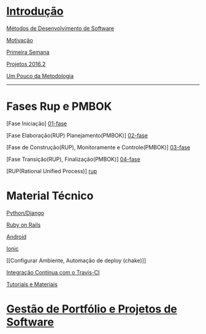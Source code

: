 # [Introdução][home]
[Métodos de Desenvolvimento de Software][mds]

[Motivação][motivation]

[Primeira Semana][Primeira-Semana]

[Projetos 2016.2][Projetos]

[Um Pouco da Metodologia][brief-methodology]
***
# Fases Rup e PMBOK

[Fase Iniciação] [01-fase]

[Fase Elaboração(RUP) Planejamento(PMBOK)] [02-fase]

[Fase de Construção(RUP), Monitoramente e Controle(PMBOK)] [03-fase]

[Fase Transição(RUP), Finalização(PMBOK)] [04-fase]

[RUP(Rational Unified Process)] [rup]

# Material Técnico
[Python/Django][python]

[Ruby on Rails][rails]

[Android][android]

[Ionic][ionic]

[[Configurar Ambiente, Automação de deploy (chake)]]

[Integração Contínua com o Travis-CI](https://github.com/fga-gpp-mds/00-Disciplina/wiki/Integração-Cont%C3%ADnua-Travis-CI)

[Tutoriais e Materiais][tutoriaismateriais]

# [Gestão de Portfólio e Projetos de Software][gpp]

[home]: https://github.com/fga-gpp-mds/00-Disciplina/wiki
[gpp]: https://github.com/fga-gpp-mds/00-Disciplina/wiki/Gest%C3%A3o-de-Portf%C3%B3lios-e-Projetos-de-Software
[mds]: https://github.com/fga-gpp-mds/00-Disciplina/wiki/M%C3%A9todos-de-Desenvolvimento-de-Software
[01-fase]: https://github.com/fga-gpp-mds/00-Disciplina/wiki/01---Fase-Inicia%C3%A7%C3%A3o
[02-fase]: https://github.com/fga-gpp-mds/00-Disciplina/wiki/02---Fase-Elabora%C3%A7%C3%A3o-(RUP)-Planejamento-(PMBok)
[03-fase]: https://github.com/fga-gpp-mds/00-Disciplina/wiki/03---Fase-de-Constru%C3%A7%C3%A3o-(RUP),-Monitoramente-e-Controle-(PMBok)
[04-fase]: https://github.com/fga-gpp-mds/00-Disciplina/wiki/04---Fase-Transi%C3%A7%C3%A3o-(RUP),-Finaliza%C3%A7%C3%A3o-(PMBok)
[rup]: https://github.com/fga-gpp-mds/00-Disciplina/wiki/RUP-(Rational-Unified-Process)

[motivation]: https://github.com/fga-gpp-mds/00-Disciplina/wiki#motiva%C3%A7%C3%A3o
[brief-methodology]: https://github.com/fga-gpp-mds/00-Disciplina/wiki#um-pouco-da-metodologia


[Primeira-Semana]: https://github.com/fga-gpp-mds/00-Disciplina/wiki/Primeira-Semana
[Projetos]: https://github.com/fga-gpp-mds/00-Disciplina/wiki/Temas--de-Projetos
[python]: https://github.com/fga-gpp-mds/00-Disciplina/wiki/Python-Django
[rails]: https://github.com/fga-gpp-mds/00-Disciplina/wiki/Rails
[android]: https://github.com/fga-gpp-mds/00-Disciplina/wiki/Android
[ionic]: https://github.com/fga-gpp-mds/00-Disciplina/wiki/Ionic
[tutoriaismateriais]: https://github.com/fga-gpp-mds/00-Disciplina/wiki/Tutoriais-e-Materiais
